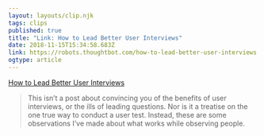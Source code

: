 ```yaml
---
layout: layouts/clip.njk 
tags: clips 
published: true 
title: "Link: How to Lead Better User Interviews" 
date: 2018-11-15T15:34:58.683Z 
link: https://robots.thoughtbot.com/how-to-lead-better-user-interviews 
ogtype: article 
---
```

[ How to Lead Better User Interviews ]( https://robots.thoughtbot.com/how-to-lead-better-user-interviews ) 
> This isn’t a post about convincing you of the benefits of user interviews, or the ills of leading questions. Nor is it a treatise on the one true way to conduct a user test. Instead, these are some observations I’ve made about what works while observing people. 